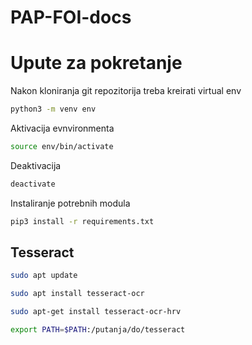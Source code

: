 # PAP-FOI-docs

#  Upute za pokretanje

Nakon kloniranja git repozitorija treba kreirati virtual env

```bash
python3 -m venv env
```

Aktivacija evnvironmenta

```bash
source env/bin/activate
```

Deaktivacija

```bash
deactivate
```

Instaliranje potrebnih modula

```bash
pip3 install -r requirements.txt
```

## Tesseract

```bash
sudo apt update
```

```bash
sudo apt install tesseract-ocr
```

```bash
sudo apt-get install tesseract-ocr-hrv
```

```bash
export PATH=$PATH:/putanja/do/tesseract
```
